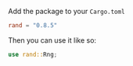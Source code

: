 Add the package to your `Cargo.toml`

```toml
rand = "0.8.5"
```

Then you can use it like so:

```rust
use rand::Rng;
```

